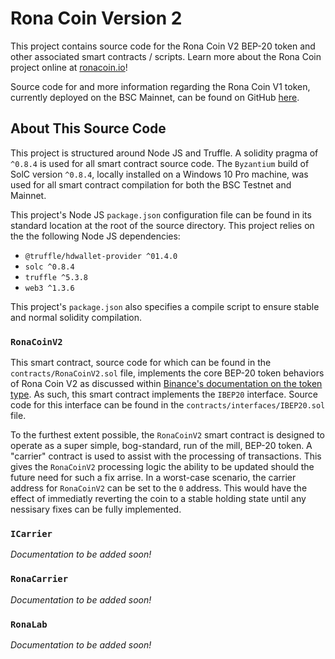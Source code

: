 # Rona Coin Version 2
This project contains source code for the Rona Coin V2 BEP-20 token and other associated smart contracts / scripts. Learn more about the Rona Coin project online at [ronacoin.io](https://ronacoin.io)!

Source code for and more information regarding the Rona Coin V1 token, currently deployed on the BSC Mainnet, can be found on GitHub [here](https://github.com/rona-coin/rona-coin-v1).

## About This Source Code
This project is structured around Node JS and Truffle. A solidity pragma of `^0.8.4` is used for all smart contract source code. The `Byzantium` build of SolC version `^0.8.4`, locally installed on a Windows 10 Pro machine, was used for all smart contract compilation for both the BSC Testnet and Mainnet.

This project's Node JS `package.json` configuration file can be found in its standard location at the root of the source directory. This project relies on the the following Node JS dependencies:
* `@truffle/hdwallet-provider ^01.4.0`
* `solc ^0.8.4`
* `truffle ^5.3.8`
* `web3 ^1.3.6`

This project's `package.json` also specifies a compile script to ensure stable and normal solidity compilation.

### `RonaCoinV2`
This smart contract, source code for which can be found in the `contracts/RonaCoinV2.sol` file, implements the core BEP-20 token behaviors of Rona Coin V2 as discussed within [Binance's documentation on the token type](https://docs.binance.org/smart-chain/developer/BEP20.html). As such, this smart contract implements the `IBEP20` interface. Source code for this interface can be found in the `contracts/interfaces/IBEP20.sol` file.

To the furthest extent possible, the `RonaCoinV2` smart contract is designed to operate as a super simple, bog-standard, run of the mill, BEP-20 token. A "carrier" contract is used to assist with the processing of transactions. This gives the `RonaCoinV2` processing logic the ability to be updated should the future need for such a fix arrise. In a worst-case scenario, the carrier address for `RonaCoinV2` can be set to the `0` address. This would have the effect of immediatly reverting the coin to a stable holding state until any nessisary fixes can be fully implemented. 

### `ICarrier`
*Documentation to be added soon!*

### `RonaCarrier`
*Documentation to be added soon!*

### `RonaLab`
*Documentation to be added soon!*
